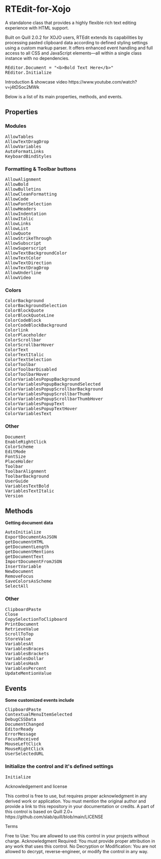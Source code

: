 # RTEdit-for-Xojo
A standalone class that provides a highly flexible rich text editing experience with HTML support.
<p>Built on Quill 2.0.2 for XOJO users, RTEdit extends its capabilities by processing pasted clipboard data according to defined styling settings using a custom markup parser. It offers enhanced event handling and full access to all CSS and JavaScript elements—all within a single class instance with no dependencies.</p>
<pre data-language="plain">
REditor.Document = &quot;&lt;b&gt;Bold Text Here&lt;/b&gt;&quot;
REditor.Initialize
</pre>
<p>Introduction & showcase video https://www.youtube.com/watch?v=j4tDSoc2MWk</p>
<p>Below is a list of its main properties, methods, and events.</p>
<h2></h2><h2>Properties</h2>
<h3>Modules</h3><pre data-language="plain">
AllowTables
AllowTextDragDrop
AllowVariables
AutoFormatLinks
KeyboardBindStyles
</pre>
<h3>Formatting &amp; Toolbar buttons</h3><pre data-language="plain">
AllowAlignment
AllowBold
AllowBulletins
AllowCleanFormatting
AllowCode
AllowFontSelection
AllowHeaders
AllowIndentation
AllowItalic
AllowLinks
AllowList
AllowQuote
AllowStrikeThrough
AllowSubscript
AllowSuperscript
AllowTextBackgroundColor
AllowTextColor
AllowTextDirection
AllowTextDragDrop
AllowUnderline
AllowVideo
</pre><p></p><h3>Colors</h3><pre data-language="plain">
ColorBackground
ColorBackgroundSelection
ColorBlockQuote
ColorBlockQuoteLine
ColorCodeBlock
ColorCodeBlockBackground
Colorlink
ColorPlaceholder
ColorScrollbar
ColorScrollbarHover
ColorText
ColorTextItalic
ColorTextSelection
ColorToolbar
ColorToolbarDisabled
ColorToolbarHover
ColorVariablesPopupBackground
ColorVariablesPopupBackgroundSelected
ColorVariablesPopupScrollbarBackground
ColorVariablesPopupScrollbarThumb
ColorVariablesPopupScrollbarThumbHover
ColorVariablesPopupText
ColorVariablesPopupTextHover
ColorVariablesText
</pre><h3>Other</h3><pre data-language="plain">
Document
EnableRightClick
ColorScheme
EditMode
FontSize
PlaceHolder
Toolbar
ToolbarAlignment
ToolbarBackground
UserGuide
VariablesTextBold
VariablesTextItalic
Version
</pre><p></p><h2>Methods</h2><p><strong>Getting document data</strong></p><pre data-language="plain">
AutoInitialize
ExportDocumentAsJSON
getDocumentHTML
getDocumentLength
getDocumentMentions
getDocumentText
ImportDocumentFromJSON
InsertVariable
NewDocument
RemoveFocus
SaveColorsAsScheme
SelectAll
</pre><h3>Other</h3><pre data-language="plain">
ClipboardPaste
Close
CopySelectionToClipboard
PrintDocument
RetrieveValue
ScrollToTop
StoreValue
VariablesAt
VariablesBraces
VariablesBrackets
VariablesDollar
VariablesHash
VariablesPercent
UpdateMentionValue
</pre><p></p><h2>Events</h2><p><strong>Some customized events include</strong></p><pre data-language="plain">
ClipboardPaste
ContextualMenuItemSelected
DebugCSSData
DocumentChanged
EditorReady
ErrorMessage
FocusReceived
MouseLeftClick
MouseRightClick
UserSelectedURL
</pre><p></p><h3>Initialize the control and it's defined settings</h3><pre data-language="plain">
Initialize
</pre>
<p>Acknowledgement and license</p>
This control is free to use, but requires proper acknowledgment in any derived work or application. You must mention the original author and provide a link to this repository in your documentation or credits.
A part of this control is based on Quill 2.0+  https://github.com/slab/quill/blob/main/LICENSE
<p></p>
<p>Terms</p>
Free to Use: You are allowed to use this control in your projects without charge.
Acknowledgment Required: You must provide proper attribution in any work that uses this control. 
No Decryption or Modification: You are not allowed to decrypt, reverse-engineer, or modify the control in any way.
